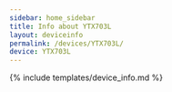 ```yaml
---
sidebar: home_sidebar
title: Info about YTX703L
layout: deviceinfo
permalink: /devices/YTX703L/
device: YTX703L
---
```

{% include templates/device_info.md %}
